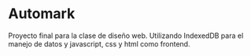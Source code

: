 # Automark
Proyecto final para la clase de diseño web. Utilizando IndexedDB para el manejo de datos y javascript, css y html como frontend.
